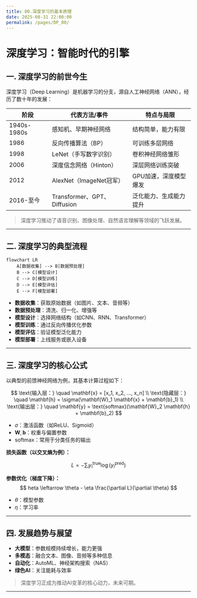 ```yaml
---
title: 00.深度学习的基本原理
date: 2025-08-31 22:00:00
permalink: /pages/DP_00/
---
```


# **深度学习：智能时代的引擎**

## **一. 深度学习的前世今生**

深度学习（Deep Learning）是机器学习的分支，源自人工神经网络（ANN），经历了数十年的发展：

| 阶段         | 代表方法/事件                | 特点与局限                |
| ------------ | --------------------------- | ------------------------- |
| 1940s-1980s  | 感知机、早期神经网络         | 结构简单，能力有限        |
| 1986         | 反向传播算法（BP）           | 可训练多层网络            |
| 1998         | LeNet（手写数字识别）        | 卷积神经网络雏形          |
| 2006         | 深度信念网络（Hinton）       | 深层网络训练突破          |
| 2012         | AlexNet（ImageNet冠军）      | GPU加速，深度模型爆发      |
| 2016-至今    | Transformer、GPT、Diffusion | 泛化能力、生成能力提升    |

> 深度学习推动了语音识别、图像处理、自然语言理解等领域的飞跃发展。

---

## **二. 深度学习的典型流程**

```mermaid
flowchart LR
	A[数据收集] --> B[数据预处理]
	B --> C[模型设计]
	C --> D[模型训练]
	D --> E[模型评估]
	E --> F[模型部署]
```

- **数据收集**：获取原始数据（如图片、文本、音频等）
- **数据预处理**：清洗、归一化、增强等
- **模型设计**：选择网络结构（如CNN、RNN、Transformer）
- **模型训练**：通过反向传播优化参数
- **模型评估**：验证模型泛化能力
- **模型部署**：上线服务或嵌入设备

---

## **三. 深度学习的核心公式**

以典型的前馈神经网络为例，其基本计算过程如下：

$$
\text{输入层：} \quad \mathbf{x} = [x_1, x_2, ..., x_n] \\
\text{隐藏层：} \quad \mathbf{h} = \sigma(\mathbf{W}_1 \mathbf{x} + \mathbf{b}_1) \\
\text{输出层：} \quad \mathbf{y} = \text{softmax}(\mathbf{W}_2 \mathbf{h} + \mathbf{b}_2)
$$


- $\sigma$：激活函数（如ReLU、Sigmoid）
- $\mathbf{W}, \mathbf{b}$：权重与偏置参数
- $\text{softmax}$：常用于分类任务的输出

**损失函数（以交叉熵为例）：**

$$
L = -\sum_{i} y_i^{\text{true}} \log(y_i^{\text{pred}})
$$

**参数优化（梯度下降）：**
$$
heta \leftarrow \theta - \eta \frac{\partial L}{\partial \theta}
$$

- $\theta$：模型参数
- $\eta$：学习率

---

## **四. 发展趋势与展望**

- **大模型**：参数规模持续增长，能力更强
- **多模态**：融合文本、图像、音频等多种信息
- **自动化**：AutoML、神经架构搜索（NAS）
- **绿色AI**：关注能耗与效率

> 深度学习正成为推动AI变革的核心动力，未来可期。

---

